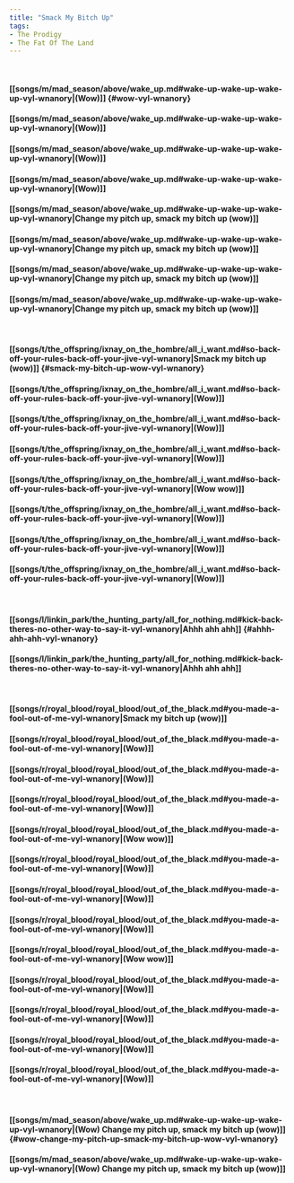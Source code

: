 ```yaml
---
title: "Smack My Bitch Up"
tags:
- The Prodigy
- The Fat Of The Land
---
```

&nbsp;
#### [[songs/m/mad_season/above/wake_up.md#wake-up-wake-up-wake-up-vyl-wnanory|(Wow)]] {#wow-vyl-wnanory}
#### [[songs/m/mad_season/above/wake_up.md#wake-up-wake-up-wake-up-vyl-wnanory|(Wow)]]
#### [[songs/m/mad_season/above/wake_up.md#wake-up-wake-up-wake-up-vyl-wnanory|(Wow)]]
#### [[songs/m/mad_season/above/wake_up.md#wake-up-wake-up-wake-up-vyl-wnanory|(Wow)]]
#### [[songs/m/mad_season/above/wake_up.md#wake-up-wake-up-wake-up-vyl-wnanory|Change my pitch up, smack my bitch up (wow)]]
#### [[songs/m/mad_season/above/wake_up.md#wake-up-wake-up-wake-up-vyl-wnanory|Change my pitch up, smack my bitch up (wow)]]
#### [[songs/m/mad_season/above/wake_up.md#wake-up-wake-up-wake-up-vyl-wnanory|Change my pitch up, smack my bitch up (wow)]]
#### [[songs/m/mad_season/above/wake_up.md#wake-up-wake-up-wake-up-vyl-wnanory|Change my pitch up, smack my bitch up (wow)]]
&nbsp;
#### [[songs/t/the_offspring/ixnay_on_the_hombre/all_i_want.md#so-back-off-your-rules-back-off-your-jive-vyl-wnanory|Smack my bitch up (wow)]] {#smack-my-bitch-up-wow-vyl-wnanory}
#### [[songs/t/the_offspring/ixnay_on_the_hombre/all_i_want.md#so-back-off-your-rules-back-off-your-jive-vyl-wnanory|(Wow)]]
#### [[songs/t/the_offspring/ixnay_on_the_hombre/all_i_want.md#so-back-off-your-rules-back-off-your-jive-vyl-wnanory|(Wow)]]
#### [[songs/t/the_offspring/ixnay_on_the_hombre/all_i_want.md#so-back-off-your-rules-back-off-your-jive-vyl-wnanory|(Wow)]]
#### [[songs/t/the_offspring/ixnay_on_the_hombre/all_i_want.md#so-back-off-your-rules-back-off-your-jive-vyl-wnanory|(Wow wow)]]
#### [[songs/t/the_offspring/ixnay_on_the_hombre/all_i_want.md#so-back-off-your-rules-back-off-your-jive-vyl-wnanory|(Wow)]]
#### [[songs/t/the_offspring/ixnay_on_the_hombre/all_i_want.md#so-back-off-your-rules-back-off-your-jive-vyl-wnanory|(Wow)]]
#### [[songs/t/the_offspring/ixnay_on_the_hombre/all_i_want.md#so-back-off-your-rules-back-off-your-jive-vyl-wnanory|(Wow)]]
&nbsp;
#### [[songs/l/linkin_park/the_hunting_party/all_for_nothing.md#kick-back-theres-no-other-way-to-say-it-vyl-wnanory|Ahhh ahh ahh]] {#ahhh-ahh-ahh-vyl-wnanory}
#### [[songs/l/linkin_park/the_hunting_party/all_for_nothing.md#kick-back-theres-no-other-way-to-say-it-vyl-wnanory|Ahhh ahh ahh]]
&nbsp;
#### [[songs/r/royal_blood/royal_blood/out_of_the_black.md#you-made-a-fool-out-of-me-vyl-wnanory|Smack my bitch up (wow)]]
#### [[songs/r/royal_blood/royal_blood/out_of_the_black.md#you-made-a-fool-out-of-me-vyl-wnanory|(Wow)]]
#### [[songs/r/royal_blood/royal_blood/out_of_the_black.md#you-made-a-fool-out-of-me-vyl-wnanory|(Wow)]]
#### [[songs/r/royal_blood/royal_blood/out_of_the_black.md#you-made-a-fool-out-of-me-vyl-wnanory|(Wow)]]
#### [[songs/r/royal_blood/royal_blood/out_of_the_black.md#you-made-a-fool-out-of-me-vyl-wnanory|(Wow wow)]]
#### [[songs/r/royal_blood/royal_blood/out_of_the_black.md#you-made-a-fool-out-of-me-vyl-wnanory|(Wow)]]
#### [[songs/r/royal_blood/royal_blood/out_of_the_black.md#you-made-a-fool-out-of-me-vyl-wnanory|(Wow)]]
#### [[songs/r/royal_blood/royal_blood/out_of_the_black.md#you-made-a-fool-out-of-me-vyl-wnanory|(Wow)]]
#### [[songs/r/royal_blood/royal_blood/out_of_the_black.md#you-made-a-fool-out-of-me-vyl-wnanory|(Wow wow)]]
#### [[songs/r/royal_blood/royal_blood/out_of_the_black.md#you-made-a-fool-out-of-me-vyl-wnanory|(Wow)]]
#### [[songs/r/royal_blood/royal_blood/out_of_the_black.md#you-made-a-fool-out-of-me-vyl-wnanory|(Wow)]]
#### [[songs/r/royal_blood/royal_blood/out_of_the_black.md#you-made-a-fool-out-of-me-vyl-wnanory|(Wow)]]
#### [[songs/r/royal_blood/royal_blood/out_of_the_black.md#you-made-a-fool-out-of-me-vyl-wnanory|(Wow)]]
&nbsp;
#### [[songs/m/mad_season/above/wake_up.md#wake-up-wake-up-wake-up-vyl-wnanory|(Wow) Change my pitch up, smack my bitch up (wow)]] {#wow-change-my-pitch-up-smack-my-bitch-up-wow-vyl-wnanory}
#### [[songs/m/mad_season/above/wake_up.md#wake-up-wake-up-wake-up-vyl-wnanory|(Wow) Change my pitch up, smack my bitch up (wow)]]
